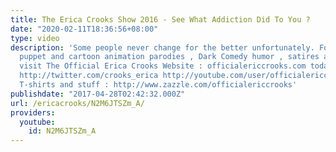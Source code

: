 ```yaml
---
title: The Erica Crooks Show 2016 - See What Addiction Did To You ?
date: "2020-02-11T18:36:56+08:00"
type: video
description: 'Some people never change for the better unfortunately. For more hilarious
  puppet and cartoon animation parodies , Dark Comedy humor , satires and stupid videos
  visit The Official Erica Crooks Website : officialericcrooks.com today ! http://facebook.com/officialericcrooks
  http://twitter.com/crooks_erica http://youtube.com/user/officialericcrooks http://Instagram.com/officialericcrooks/
  T-shirts and stuff : http://www.zazzle.com/officialericcrooks'
publishdate: "2017-04-28T02:42:32.000Z"
url: /ericacrooks/N2M6JTSZm_A/
providers:
  youtube:
    id: N2M6JTSZm_A
---
```

